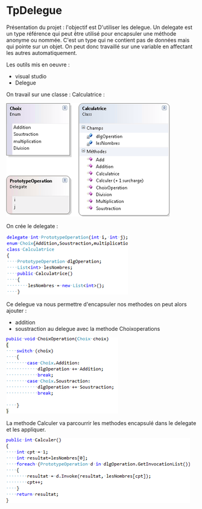 # TpDelegue

Présentation du projet : l'objectif est D'utiliser les delegue. Un delegate est un type référence qui peut être utilisé pour encapsuler une méthode anonyme ou nommée. C'est un type qui ne contient pas de données mais qui pointe sur un objet.
On peut donc travaillé sur une variable en affectant les autres automatiquement.

Les outils mis en oeuvre :
* visual studio
* Delegue

On travail sur une classe : Calculatrice :

![Capture.png](https://github.com/SamGdy/TpDelegue/blob/master/Images/ClasseCalculatrice.PNG)

On crée le delegate :

![Capture.png](https://github.com/SamGdy/TpDelegue/blob/master/Images/ClasseCalculatriceDefDelegue.PNG)

Ce delegue va nous permettre d'encapsuler nos methodes on peut alors ajouter :
- addition
- soustraction 
au delegue avec la methode Choixoperations

![Capture.png](https://github.com/SamGdy/TpDelegue/blob/master/Images/AjoutDuDelegue.PNG)

La methode Calculer va parcourrir les methodes encapsulé dans le delegate et les appliquer.

![Capture.png](https://github.com/SamGdy/TpDelegue/blob/master/Images/CalculMethode.PNG)
